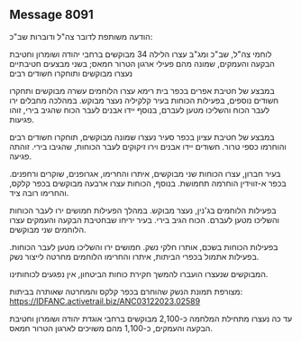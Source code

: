 ## Message 8091

הודעה משותפת לדובר צה"ל ודוברות שב"כ:

לוחמי צה"ל, שב"כ ומג"ב עצרו הלילה 34 מבוקשים ברחבי יהודה ושומרון וחטיבת הבקעה והעמקים, שמונה מהם פעילי ארגון הטרור חמאס; בשני מבצעים חטיבתיים נעצרו מבוקשים ותוחקרו חשודים רבים

במבצע של חטיבת אפרים בכפר בית רימא עצרו הלוחמים עשרה מבוקשים ותחקרו חשודים נוספים, 
בפעילות הכוחות בעיר קלקיליה נעצר מבוקש. במהלכה מחבלים ירו לעבר הכוח והשליכו מטען לעברם, בנוסף יידו אבנים לעבר הכוח שהגיב בירי, זוהו פגיעות.

במבצע של חטיבת עציון בכפר סעיר נעצרו שמונה מבוקשים, תוחקרו חשודים רבים והוחרמו כספי טרור. חשודים יידו אבנים וירו זיקוקים לעבר הכוחות, שהגיבו בירי. זוהתה פגיעה.

בעיר חברון, עצרו הכוחות שני מבוקשים, איתרו והחרימו, אגרופנים, שוקרים ורחפנים. בכפר א-זווידין הוחרמה תחמושת. בנוסף, הכוחות עצרו ארבעה מבוקשים בכפר קלקס, והחרימו רובה ציד.

בפעילות הלוחמים בג'נין, נעצר מבוקש. במהלך הפעילות חמושים ירו לעבר הכוחות והשליכו מטען לעברם. הכוח הגיב בירי. בעיר יריחו שבחטיבת הבקעה והעמקים עצרו הלוחמים שני מבוקשים.

בפעילות הכוחות בשכם, אותרו חלקי נשק. חמושים ירו והשליכו מטען לעבר הכוחות. בפעילות אתמול בכפרי הביתות, איתרו והחרימו הלוחמים מחרטה לייצור נשק.

המבוקשים שנעצרו הועברו להמשך חקירת כוחות הביטחון, אין נפגעים לכוחותינו.

מצורפת תמונת הנשק שהוחרם בכפר קלקס והמחרטה שאותרה בביתות: https://IDFANC.activetrail.biz/ANC03122023.02589

עד כה נעצרו מתחילת המלחמה כ-2,100 מבוקשים ברחבי אוגדת יהודה ושומרון וחטיבת הבקעה והעמקים, כ-1,100 מהם משויכים לארגון הטרור חמאס.

